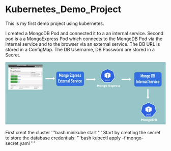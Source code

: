 # Kubernetes_Demo_Project
This is my first demo project using kubernetes.

I created a MongoDB Pod and connected it to a an internal service. 
Second pod is a a MongoExpress Pod which connects to the MongoDB Pod via the internal service and to the browser via an external service. 
The DB URL is stored in a ConfigMap.
The DB Username, DB Password are stored in a Secret.

![alt text](Diagram.png)


First creat the cluster 
'''bash
minikube start 
''' 
Start by creating the secret to store the database credentials:
'''bash 
kubectl apply -f mongo-secret.yaml
'''
